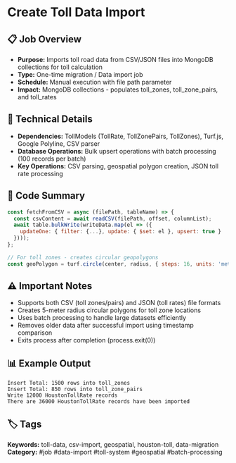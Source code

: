 # Create Toll Data Import

## 📋 Job Overview
- **Purpose:** Imports toll road data from CSV/JSON files into MongoDB collections for toll calculation
- **Type:** One-time migration / Data import job
- **Schedule:** Manual execution with file path parameter
- **Impact:** MongoDB collections - populates toll_zones, toll_zone_pairs, and toll_rates

## 🔧 Technical Details
- **Dependencies:** TollModels (TollRate, TollZonePairs, TollZones), Turf.js, Google Polyline, CSV parser
- **Database Operations:** Bulk upsert operations with batch processing (100 records per batch)
- **Key Operations:** CSV parsing, geospatial polygon creation, JSON toll rate processing

## 📝 Code Summary
```javascript
const fetchFromCSV = async (filePath, tableName) => {
  const csvContent = await readCSV(filePath, offset, columnList);
  await table.bulkWrite(writeData.map(el => ({
    updateOne: { filter: {...}, update: { $set: el }, upsert: true }
  })));
};

// For toll zones - creates circular geopolygons
const geoPolygon = turf.circle(center, radius, { steps: 16, units: 'meters' });
```

## ⚠️ Important Notes
- Supports both CSV (toll zones/pairs) and JSON (toll rates) file formats
- Creates 5-meter radius circular polygons for toll zone locations
- Uses batch processing to handle large datasets efficiently
- Removes older data after successful import using timestamp comparison
- Exits process after completion (process.exit(0))

## 📊 Example Output
```
Insert Total: 1500 rows into toll_zones
Insert Total: 850 rows into toll_zone_pairs
Write 12000 HoustonTollRate records
There are 36000 HoustonTollRate records have been imported
```

## 🏷️ Tags
**Keywords:** toll-data, csv-import, geospatial, houston-toll, data-migration
**Category:** #job #data-import #toll-system #geospatial #batch-processing